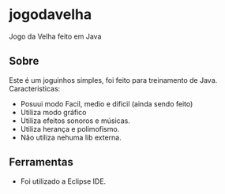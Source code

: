 # jogodavelha
Jogo da Velha feito em Java

## Sobre
Este é um joguinhos simples, foi feito para treinamento de Java. 
Caracteristicas:
- Posuui modo Facil, medio e dificil (ainda sendo feito)
- Utiliza modo gráfico
- Utiliza efeitos sonoros e músicas.
- Utiliza herança e polimofismo.
- Não utiliza nehuma lib externa.

## Ferramentas
- Foi utilizado a Eclipse IDE.

